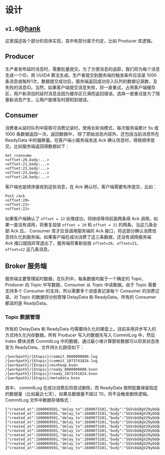 # 设计

`v1.0`@[hank](mailto:pavelhank@outlook.com)
---

这里描述各个部分的具体实现，其中有部分属于约定，比如 Producer 库逻辑。

## Producer
生产者发布延时消息时，需要批量提交。为了方便消息的追踪，我们将为每个消息生成一个ID，用 UUID4 算法生成。生产者提交到服务端的触发条件应该是 1000 条消息或每秒1次，数据提交成功后，服务端返回成功存入队列的数据记录数，及失败的消息ID。当然，如果客户端提交消息失败，将一直重试，占用客户端缓存区，用户新添加的延时消息会因为缓存区已满而返回错误。选择一直重试是为了阻塞新消息产生，让用户能够及时感知到错误。

## Consumer
消费者从延时队列中获取可消费记录时，使用长轮询模式，每次服务端累计 5s 或 1000 条数据返回一次。返回数据中， 除了原始消息内容外，还包括当前消息所在 ReadyData 中的偏移量。在客户端小服务端发送 Ack 确认信息时，得按顺序提交。比如服务端返回得数据如下：

```
Get /consume
<offset:20,body:...>
<offset:21,body:...>
<offset:22,body:...>
<offset:23,body:...>
<offset:24,body:...>
```

客户端也是顺序接收到这些消息，在 Ack 确认时，客户端需要有序提交，比如：

```
Post /ack 
<offset:20>
<offset:21>
<offset:22>
```

如果客户端确认了 `offset = 22` 处理成功，将继续等待前面两条得 Ack 调用。如果一直没有调用，将重复投放 `offset = 20` 和 `offset = 21` 的两条。当这几条全部 Ack 后， Consumer 库才应该调用服务端的 Ack 接口，将这部分确认消费信息持久化到服务端。如果客户端在成功消费了这三条数据，还没有调用服务端 Ack 接口就因异常退出了，服务端将重新投放 `offset=20`、`offset=21`、`offset=22` 这几条消息。

## Broker 服务端
服务端主要管理延时数据，在队列中，每条数据均属于一个确定的 Topic, Producer 向 Topic 中写数据，Consumer 从 Topic 中读数据。由于 Topic 需要支持多个 Consumer 的支持，所以需要多个进度表记录每个 Consumer 的消费记录。对 Topic 的数据将分别管理 DelayData 和 ReadyData。所有的 Consumer 都读的是 ReadyData。

### Topic 数据管理
所有的 DelayData 和 ReadyData 均需要持久化的硬盘上。目前采用异步写入的方式持久化内存数据。所有 Producer 写入的数据先写入 CommitLog 中，然后 Index 模块消费 CommitLog 中的数据，通过最小堆计算那些数据可以将其状态改变为 ReadyData。文件持久化路径如下：

```
/{workpath}/{$topic}/commit_0000000000.log
/{workpath}/{$topic}/commit_1073741824.log
/{workpath}/{$topic}/minheap.bson
/{workpath}/{$topic}/ready_0000000000.bson
/{workpath}/{$topic}/ready_1073741824.bson
/{workpath}/{$topic}/metadata.bson
```

其中， commitLog 在成功消费后将尝试删除，而 ReadyData 按照配置保留指定的数据量（比如最近七天），如果总数据量不超过 1G，将不会触发删除逻辑。CommitLog 文件中数据存储格式：

```
{"created_at":1600069501,"delay_to":1600073101,"body":"SGVsbG8gV29ybGQ="}
{"created_at":1600069501,"delay_to":1600073101,"body":"SGVsbG8gV29ybGQ="}
{"created_at":1600069501,"delay_to":1600073101,"body":"SGVsbG8gV29ybGQ="}
{"created_at":1600069501,"delay_to":1600073101,"body":"SGVsbG8gV29ybGQ="}
{"created_at":1600069501,"delay_to":1600073101,"body":"SGVsbG8gV29ybGQ="}
{"created_at":1600069501,"delay_to":1600073101,"body":"SGVsbG8gV29ybGQ="}
{"created_at":1600069501,"delay_to":1600073101,"body":"SGVsbG8gV29ybGQ="}
{"created_at":1600069501,"delay_to":1600073101,"body":"SGVsbG8gV29ybGQ="}
{"created_at":1600069501,"delay_to":1600073101,"body":"SGVsbG8gV29ybGQ="}
{"created_at":1600069501,"delay_to":1600073101,"body":"SGVsbG8gV29ybGQ="}
```